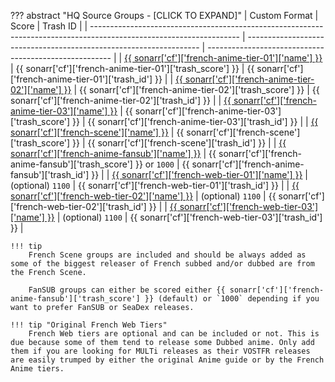 ??? abstract "HQ Source Groups - [CLICK TO EXPAND]"
    | Custom Format                                                                                                       | Score                                                              | Trash ID                                               |
    | ------------------------------------------------------------------------------------------------------------------- | ------------------------------------------------------------------ | ------------------------------------------------------ |
    | [{{ sonarr['cf']['french-anime-tier-01']['name'] }}](/Sonarr/sonarr-collection-of-custom-formats/#fr-anime-tier-01) | {{ sonarr['cf']['french-anime-tier-01']['trash_score'] }}          | {{ sonarr['cf']['french-anime-tier-01']['trash_id'] }} |
    | [{{ sonarr['cf']['french-anime-tier-02']['name'] }}](/Sonarr/sonarr-collection-of-custom-formats/#fr-anime-tier-02) | {{ sonarr['cf']['french-anime-tier-02']['trash_score'] }}          | {{ sonarr['cf']['french-anime-tier-02']['trash_id'] }} |
    | [{{ sonarr['cf']['french-anime-tier-03']['name'] }}](/Sonarr/sonarr-collection-of-custom-formats/#fr-anime-tier-03) | {{ sonarr['cf']['french-anime-tier-03']['trash_score'] }}          | {{ sonarr['cf']['french-anime-tier-03']['trash_id'] }} |
    | [{{ sonarr['cf']['french-scene']['name'] }}](/Sonarr/sonarr-collection-of-custom-formats/#fr-scene-groups)          | {{ sonarr['cf']['french-scene']['trash_score'] }}                  | {{ sonarr['cf']['french-scene']['trash_id'] }}         |
    | [{{ sonarr['cf']['french-anime-fansub']['name'] }}](/Sonarr/sonarr-collection-of-custom-formats/#fr-anime-fansub)   | {{ sonarr['cf']['french-anime-fansub']['trash_score'] }} or `1000` | {{ sonarr['cf']['french-anime-fansub']['trash_id'] }}  |
    | [{{ sonarr['cf']['french-web-tier-01']['name'] }}](/Sonarr/sonarr-collection-of-custom-formats/#fr-web-tier-01)     | (optional) `1100`                                                  | {{ sonarr['cf']['french-web-tier-01']['trash_id'] }}   |
    | [{{ sonarr['cf']['french-web-tier-02']['name'] }}](/Sonarr/sonarr-collection-of-custom-formats/#fr-web-tier-02)     | (optional) `1100`                                                  | {{ sonarr['cf']['french-web-tier-02']['trash_id'] }}   |
    | [{{ sonarr['cf']['french-web-tier-03']['name'] }}](/Sonarr/sonarr-collection-of-custom-formats/#fr-web-tier-03)     | (optional) `1100`                                                  | {{ sonarr['cf']['french-web-tier-03']['trash_id'] }}   |

    !!! tip
        French Scene groups are included and should be always added as some of the biggest releaser of French subbed and/or dubbed are from the French Scene.

        FanSUB groups can either be scored either {{ sonarr['cf']['french-anime-fansub']['trash_score'] }} (default) or `1000` depending if you want to prefer FanSUB or SeaDex releases.

    !!! tip "Original French Web Tiers"
        French Web tiers are optional and can be included or not. This is due because some of them tend to release some Dubbed anime. Only add them if you are looking for MULTi releases as their VOSTFR releases are easily trumped by either the original Anime guide or by the French Anime tiers.
